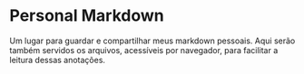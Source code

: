 # Personal Markdown

Um lugar para guardar e compartilhar meus markdown pessoais. Aqui serão também
servidos os arquivos, acessíveis por navegador, para facilitar a leitura
dessas anotações.
